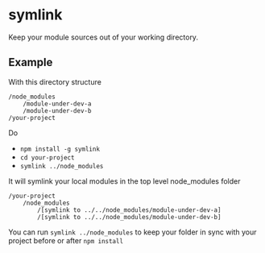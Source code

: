 # symlink

Keep your module sources out of your working directory.

## Example

With this directory structure

```
/node_modules
	/module-under-dev-a
	/module-under-dev-b
/your-project
```

Do

- `npm install -g symlink`
- `cd your-project`
- `symlink ../node_modules`

It will symlink your local modules in the top level node_modules folder

```
/your-project
	/node_modules
		/[symlink to ../../node_modules/module-under-dev-a]
		/[symlink to ../../node_modules/module-under-dev-b]
```

You can run `symlink ../node_modules` to keep your folder in sync with your project before or after `npm install`
